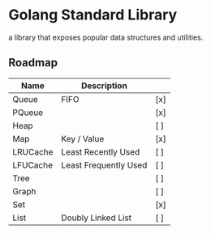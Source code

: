 # Golang Standard Library
 
a library that exposes popular data structures and utilities.

## Roadmap

| Name       | Description           |       |
|------------|-----------------------|-------|
| Queue      | FIFO                  |  [x]  |
| PQueue     |                       |  [x]  |
| Heap       |                       |  [ ]  |
| Map        | Key / Value           |  [x]  |
| LRUCache   | Least Recently Used   |  [ ]  |
| LFUCache   | Least Frequently Used |  [ ]  |
| Tree       |                       |  [ ]  |
| Graph      |                       |  [ ]  |
| Set        |                       |  [x]  |
| List       | Doubly Linked List    |  [ ]  |
